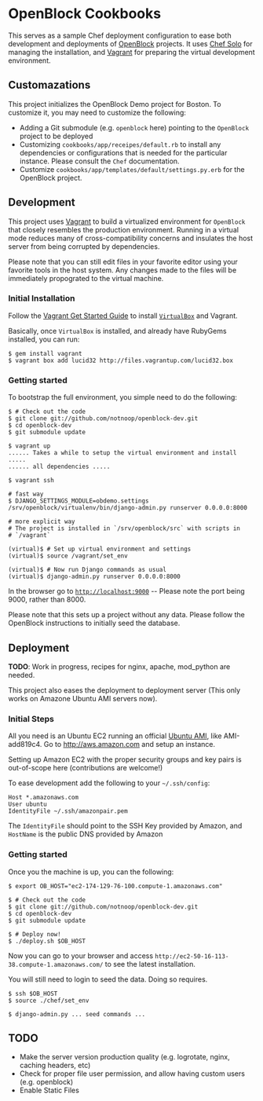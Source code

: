 OpenBlock Cookbooks
==========================================

This serves as a sample Chef deployment configuration to ease both development
and deployments of [OpenBlock](http://openblockproject.org) projects.  It uses
[Chef Solo](http://wiki.opscode.com/display/chef/Chef+Solo) for managing the
installation, and [Vagrant](http://vagrantup.com/) for preparing the virtual
development environment.

Customazations
-------------------------------

This project initializes the OpenBlock Demo project for Boston.  To customize
it, you may need to customize the following:

  * Adding a Git submodule (e.g. `openblock` here) pointing to the
    `OpenBlock` project to be deployed
  * Customizing `cookbooks/app/receipes/default.rb` to install any
    dependencies or configurations that is needed for the particular
    instance.  Please consult the `Chef` documentation.
  * Customize `cookbooks/app/templates/default/settings.py.erb` for the
    OpenBlock project.


Development
-------------------------------

This project uses [Vagrant](http://vagrantup.com/) to build a virtualized
environment for `OpenBlock` that closely resembles the production environment.
Running in a virtual mode reduces many of cross-compatibility concerns and
insulates the host server from being corrupted by dependencies.

Please note that you can still edit files in your favorite editor using your
favorite tools in the host system.  Any changes made to the files will be
immediately propograted to the virtual machine.

### Initial Installation

Follow the [Vagrant Get Started Guide](http://vagrantup.com/docs/getting-started/index.html)
to install [`VirtualBox`](www.virtualbox.org) and Vagrant.

Basically, once `VirtualBox` is installed, and already have RubyGems installed, you can run:

    $ gem install vagrant
    $ vagrant box add lucid32 http://files.vagrantup.com/lucid32.box

### Getting started

To bootstrap the full environment, you simple need to do the following:

    $ # Check out the code
    $ git clone git://github.com/notnoop/openblock-dev.git
    $ cd openblock-dev
    $ git submodule update

    $ vagrant up
    ...... Takes a while to setup the virtual environment and install .....
    ...... all dependencies .....

    $ vagrant ssh

    # fast way
    $ DJANGO_SETTINGS_MODULE=obdemo.settings /srv/openblock/virtualenv/bin/django-admin.py runserver 0.0.0.0:8000

    # more explicit way
    # The project is installed in `/srv/openblock/src` with scripts in
    # `/vagrant`

    (virtual)$ # Set up virtual environment and settings
    (virtual)$ source /vagrant/set_env

    (virtual)$ # Now run Django commands as usual
    (virtual)$ django-admin.py runserver 0.0.0.0:8000

In the browser go to [`http://localhost:9000`](http://localhost:9000) --
Please note the port being 9000, rather than 8000.

Please note that this sets up a project without any data.  Please follow the
OpenBlock instructions to initially seed the database.

Deployment
-------------------------------

**TODO**: Work in progress, recipes for nginx, apache, mod_python are needed.

This project also eases the deployment to deployment server (This only works
on Amazone Ubuntu AMI servers now).

### Initial Steps

All you need is an Ubuntu EC2 running an official
[Ubuntu AMI](http://cloud.ubuntu.com/ami/), like AMI-add819c4.  Go to
http://aws.amazon.com and setup an instance.

Setting up Amazon EC2 with the proper security groups and key pairs is
out-of-scope here (contributions are welcome!)

To ease development add the following to your `~/.ssh/config`:

    Host *.amazonaws.com
    User ubuntu
    IdentityFile ~/.ssh/amazonpair.pem

The `IdentityFile` should point to the SSH Key provided by Amazon, and
`HostName` is the public DNS provided by Amazon

### Getting started

Once you the machine is up, you can the following:

    $ export OB_HOST="ec2-174-129-76-100.compute-1.amazonaws.com"

    $ # Check out the code
    $ git clone git://github.com/notnoop/openblock-dev.git
    $ cd openblock-dev
    $ git submodule update

    $ # Deploy now!
    $ ./deploy.sh $OB_HOST

Now you can go to your browser and access
`http://ec2-50-16-113-38.compute-1.amazonaws.com/` to see the latest
installation.

You will still need to login to seed the data.  Doing so requires.

    $ ssh $OB_HOST
    $ source ./chef/set_env

    $ django-admin.py ... seed commands ...


TODO
------------------------------

  * Make the server version production quality (e.g. logrotate, nginx,
    caching headers, etc)
  * Check for proper file user permission, and allow having custom users (e.g.
    openblock)
  * Enable Static Files
